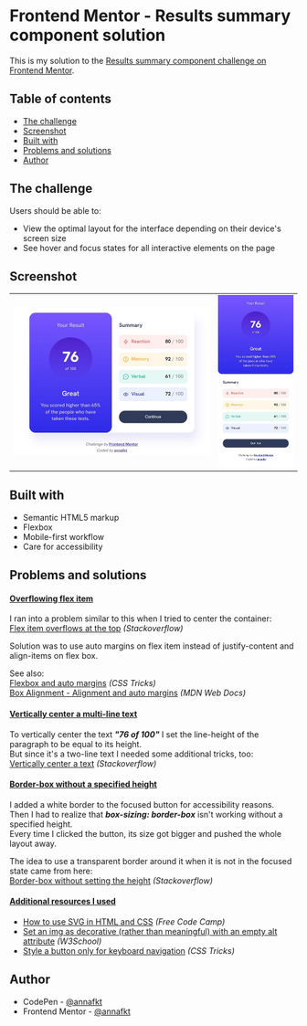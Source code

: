 # Frontend Mentor - Results summary component solution

This is my solution to the [Results summary component challenge on Frontend Mentor](https://www.frontendmentor.io/challenges/results-summary-component-CE_K6s0maV).

## Table of contents

- [The challenge](#the-challenge)
- [Screenshot](#screenshot)
- [Built with](#built-with)
- [Problems and solutions](#problems-and-solutions)
- [Author](#author)

## The challenge

Users should be able to:

- View the optimal layout for the interface depending on their device's screen size
- See hover and focus states for all interactive elements on the page

## Screenshot

<table>
  <tr>
    <td><img src="screenshot-desktop.jpg" alt="Screenshot of the desktop layout"></td>
    <td><img src="screenshot-mobile.jpg" alt="Screenshot of the mobile layout"></td>
  </tr>
</table>

## Built with

- Semantic HTML5 markup
- Flexbox
- Mobile-first workflow
- Care for accessibility

## Problems and solutions

#### <ins>Overflowing flex item</ins>

I ran into a problem similar to this when I tried to center the container:<br>
[Flex item overflows at the top](https://stackoverflow.com/questions/33454533/cant-scroll-to-top-of-flex-item-that-is-overflowing-container) *(Stackoverflow)*

Solution was to use auto margins on flex item instead of justify-content and align-items on flex box.

See also:<br>
[Flexbox and auto margins](https://css-tricks.com/the-peculiar-magic-of-flexbox-and-auto-margins/) *(CSS Tricks)* <br>
[Box Alignment - Alignment and auto margins](https://developer.mozilla.org/en-US/docs/Web/CSS/CSS_Box_Alignment/Box_Alignment_in_Flexbox#alignment_and_auto_margins) *(MDN Web Docs)*

#### <ins>Vertically center a multi-line text</ins>

To vertically center the text ***"76 of 100"*** I set the line-height of the paragraph to be equal to its height.<br>
But since it's a two-line text I needed some additional tricks, too:<br>
[Vertically center a text](https://stackoverflow.com/questions/8865458/how-do-i-vertically-center-text-with-css) *(Stackoverflow)*

#### <ins>Border-box without a specified height</ins>

I added a white border to the focused button for accessibility reasons.<br>
Then I had to realize that ***box-sizing: border-box*** isn't working without a specified height.<br>
Every time I clicked the button, its size got bigger and pushed the whole layout away.

The idea to use a transparent border around it when it is not in the focused state came from here:<br>
[Border-box without setting the height](https://stackoverflow.com/questions/52242410/box-sizing-border-box-with-no-declared-height-width) *(Stackoverflow)*

#### <ins>Additional resources I used</ins>

- [How to use SVG in HTML and CSS](https://www.freecodecamp.org/news/use-svg-images-in-css-html/) *(Free Code Camp)*
- [Set an img as decorative (rather than meaningful) with an empty alt attribute](https://www.w3schools.com/accessibility/accessibility_meaningful_images.php) *(W3School)*
- [Style a button only for keyboard navigation](https://css-tricks.com/keyboard-only-focus-styles/) *(CSS Tricks)*

## Author

- CodePen - [@annafkt](https://codepen.io/annafkt)
- Frontend Mentor - [@annafkt](https://www.frontendmentor.io/profile/annafkt)
